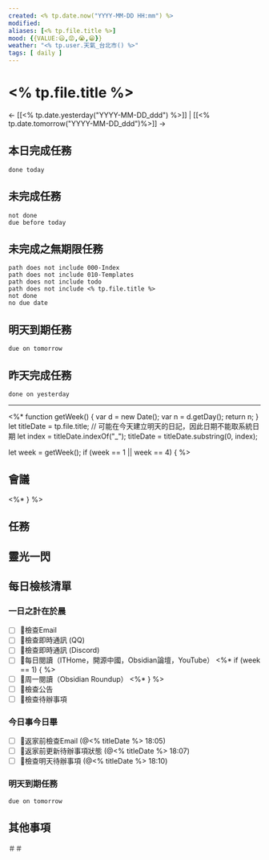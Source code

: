 ```yaml
---
created: <% tp.date.now("YYYY-MM-DD HH:mm") %>
modified: 
aliases: [<% tp.file.title %>]
mood: {{VALUE:😃,😡,😭,😁}}
weather: "<% tp.user.天氣_台北市() %>"
tags: [ daily ]
---
```

# <% tp.file.title %> 

← [[<% tp.date.yesterday("YYYY-MM-DD_ddd") %>]] | [[<% tp.date.tomorrow("YYYY-MM-DD_ddd")%>]] →

<!--% tp.web.random_picture("1600x900", tp.file.title) %-->

## 本日完成任務
```
done today
```

## 未完成任務
```tasks
not done
due before today
```

## 未完成之無期限任務
```tasks
path does not include 000-Index
path does not include 010-Templates
path does not include todo
path does not include <% tp.file.title %>
not done
no due date
```

## 明天到期任務
```tasks
due on tomorrow
```
## 昨天完成任務
```tasks
done on yesterday
```

----

<%*
function getWeek() {
  var d = new Date();
  var n = d.getDay();
  return n;
}
let titleDate = tp.file.title;  // 可能在今天建立明天的日記，因此日期不能取系統日期
let index = titleDate.indexOf("_");
titleDate = titleDate.substring(0, index);

let week = getWeek();
if (week == 1 || week == 4) {
%>
## 會議

<%* } %>

## 任務

## 靈光一閃

## 每日檢核清單
### 一日之計在於晨
- [ ] 🔵檢查Email
- [ ] 🔵檢查即時通訊 (QQ)
- [ ] 🔵檢查即時通訊 (Discord)
- [ ] 🔵每日閱讀（ITHome，開源中國，Obsidian論壇，YouTube）
<%*
if (week == 1) {
%>
- [ ] 🔵周一閱讀（Obsidian Roundup）
<%* } %>
- [ ] 🔵檢查公告
- [ ] 🔵檢查待辦事項

### 今日事今日畢
- [ ] 🔵返家前檢查Email (@<% titleDate %> 18:05)
- [ ] 🔵返家前更新待辦事項狀態 (@<% titleDate %> 18:07)
- [ ] 🔵檢查明天待辦事項 (@<% titleDate %> 18:10)

### 明天到期任務
```tasks
due on tomorrow
```

## 其他事項


＃＃